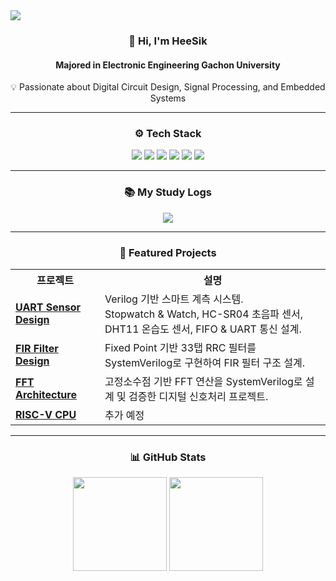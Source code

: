 <!-- 상단 배너 -->
<img src="https://capsule-render.vercel.app/api?type=waving&color=gradient&height=120&section=header" />

<!-- 소개 -->
<h3 align="center">👋 Hi, I'm <strong>HeeSik</strong></h3>
<h4 align="center">Majored in Electronic Engineering Gachon University</h4>

<p align="center">
💡 Passionate about Digital Circuit Design, Signal Processing, and Embedded Systems
</p>

---

<!-- 기술 스택 -->
<h3 align="center">⚙️ Tech Stack</h3> 

<p align="center">
  <!-- HDL -->
  <img src="https://img.shields.io/badge/Verilog-1E90FF?style=for-the-badge&logo=verilog&logoColor=white"/>
  <img src="https://img.shields.io/badge/SystemVerilog-7B68EE?style=for-the-badge&logo=verilog&logoColor=white"/>
  <!-- Programming -->
  <img src="https://img.shields.io/badge/Python-3776AB?style=for-the-badge&logo=python&logoColor=white"/>
  <img src="https://img.shields.io/badge/C-00599C?style=for-the-badge&logo=c&logoColor=white"/>
  <img src="https://img.shields.io/badge/MATLAB-0076A8?style=for-the-badge&logo=mathworks&logoColor=white"/>
  <img src="https://img.shields.io/badge/Git-F05032?style=for-the-badge&logo=git&logoColor=white"/>
</p>

---

<!-- 블로그 -->
<h3 align="center">📚 My Study Logs</h3> 
<p align="center">
  <a href="https://www.notion.so/he_sik2-log-222ecb5e8c768050923ccc4934ae517c" target="_blank">
    <img src="https://img.shields.io/badge/Notion-he_sik2_log-black?style=for-the-badge&logo=notion&logoColor=white"/>
  </a>
</p>

---

<!-- 프로젝트 -->
<h3 align="center">📂 Featured Projects</h3> 

<table align="center">
  <tr>
    <th>프로젝트</th>
    <th>설명</th>
  </tr>
  <tr>
    <td><a href="https://github.com/heesik-kwon/Smart-Measurement-Project"><b>UART Sensor Design</b></a></td>
    <td>Verilog 기반 스마트 계측 시스템.<br>Stopwatch & Watch, HC-SR04 초음파 센서, DHT11 온습도 센서, FIFO & UART 통신 설계.</td>
  </tr>
  <tr>
    <td><a href="https://github.com/heesik-kwon/FIR-Filter-Design"><b>FIR Filter Design</b></a></td>
    <td>Fixed Point 기반 33탭 RRC 필터를 SystemVerilog로 구현하여 FIR 필터 구조 설계.</td>
  </tr>
  <tr>
    <td><a href="https://github.com/heesik-kwon/Fast-Fourier-Transform"><b>FFT Architecture</b></a></td>
    <td>고정소수점 기반 FFT 연산을 SystemVerilog로 설계 및 검증한 디지털 신호처리 프로젝트.</td>
  </tr>
  <tr>
    <td><a href="#"><b>RISC-V CPU</b></a></td>
    <td>추가 예정</td>
  </tr>
</table>

---

<!-- GitHub Stats -->
<h3 align="center">📊 GitHub Stats</h3> 

<p align="center">
  <img src="https://github-readme-stats.vercel.app/api?username=heesik-kwon&show_icons=true&theme=tokyonight" height="150"/>
  <img src="https://github-readme-stats.vercel.app/api/top-langs/?username=heesik-kwon&layout=compact&theme=tokyonight" height="150"/>
</p>
